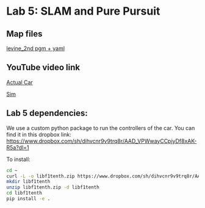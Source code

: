 # Lab 5: SLAM and Pure Pursuit

## Map files

[levine_2nd pgm + yaml](https://www.dropbox.com/sh/aws4809bygg8vdi/AAAxczTIAa4i5CUbzz55ZRcya?dl=0)

## YouTube video link

[Actual Car](https://youtu.be/ZS8i81iUaQU)

[Sim](https://youtu.be/VgiZiXVL_kA)

## Lab 5 dependencies:

We use a custom python package to run the controllers of the car. 
You can find it in this dropbox link: https://www.dropbox.com/sh/dihvcnr9v9trq8r/AAD_VPWwayCCpjyDf8xAK-R5a?dl=1 

To install:
```bash
cd ~
curl -L -o libf1tenth.zip https://www.dropbox.com/sh/dihvcnr9v9trq8r/AAD_VPWwayCCpjyDf8xAK-R5a?dl=1 --http1.1
mkdir libf1tenth
unzip libf1tenth.zip -d libf1tenth
cd libf1tenth
pip install -e .
```

